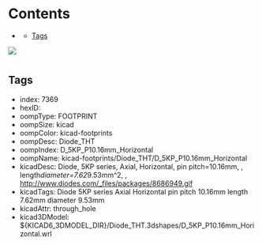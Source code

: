 



Contents
========

* [](#)
	* [Tags](#tags)
  
![][im]
# 

## Tags

- index: 7369
- hexID: 
- oompType: FOOTPRINT
- oompSize: kicad
- oompColor: kicad-footprints
- oompDesc: Diode_THT
- oompIndex: D_5KP_P10.16mm_Horizontal
- oompName: kicad-footprints/Diode_THT/D_5KP_P10.16mm_Horizontal
- kicadDesc: Diode, 5KP series, Axial, Horizontal, pin pitch=10.16mm, , length*diameter=7.62*9.53mm^2, , http://www.diodes.com/_files/packages/8686949.gif
- kicadTags: Diode 5KP series Axial Horizontal pin pitch 10.16mm  length 7.62mm diameter 9.53mm
- kicadAttr: through_hole
- kicad3DModel: ${KICAD6_3DMODEL_DIR}/Diode_THT.3dshapes/D_5KP_P10.16mm_Horizontal.wrl



[im]: image.png
